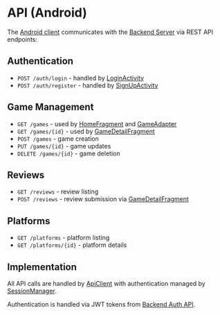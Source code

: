 # API (Android)

The [Android client](android/overview.md) communicates with the [Backend Server](backend/overview.md) via REST API endpoints:

## Authentication
- `POST /auth/login` - handled by [LoginActivity](android/key-classes.md#LoginActivity)
- `POST /auth/register` - handled by [SignUpActivity](android/key-classes.md#SignUpActivity)

## Game Management
- `GET /games` - used by [HomeFragment](android/key-classes.md#HomeFragment) and [GameAdapter](android/key-classes.md#GameAdapter)
- `GET /games/{id}` - used by [GameDetailFragment](android/key-classes.md#GameDetailFragment)
- `POST /games` - game creation
- `PUT /games/{id}` - game updates
- `DELETE /games/{id}` - game deletion

## Reviews
- `GET /reviews` - review listing
- `POST /reviews` - review submission via [GameDetailFragment](android/key-classes.md#GameDetailFragment)

## Platforms
- `GET /platforms` - platform listing
- `GET /platforms/{id}` - platform details

## Implementation

All API calls are handled by [ApiClient](android/key-classes.md#ApiClient) with authentication managed by [SessionManager](android/key-classes.md#SessionManager).

Authentication is handled via JWT tokens from [Backend Auth API](backend/api.md#Auth). 